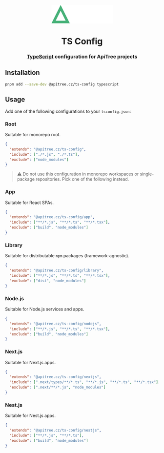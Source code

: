 <div align="center">

<a href="https://github.com/ApiTreeCZ">
<img alt="ApiTree s.r.o." src="../../public/apitree.png" width="201" />
</a>

# TS Config

### [TypeScript](https://typescriptlang.org) configuration for ApiTree projects

</div>

## Installation

```bash
pnpm add --save-dev @apitree.cz/ts-config typescript
```

## Usage

Add one of the following configurations to your `tsconfig.json`:

### Root

Suitable for monorepo root.

```json
{
  "extends": "@apitree.cz/ts-config",
  "include": ["./*.js", "./*.ts"],
  "exclude": ["node_modules"]
}
```

> ⚠️ Do not use this configuration in monorepo workspaces or single-package repositories. Pick one of the following
> instead.

### App

Suitable for React SPAs.

```json
{
  "extends": "@apitree.cz/ts-config/app",
  "include": ["**/*.js", "**/*.ts", "**/*.tsx"],
  "exclude": ["build", "node_modules"]
}
```

### Library

Suitable for distributable `npm` packages (framework-agnostic).

```json
{
  "extends": "@apitree.cz/ts-config/library",
  "include": ["**/*.js", "**/*.ts", "**/*.tsx"],
  "exclude": ["dist", "node_modules"]
}
```

### Node.js

Suitable for Node.js services and apps.

```json
{
  "extends": "@apitree.cz/ts-config/nodejs",
  "include": ["**/*.js", "**/*.ts", "**/*.tsx"],
  "exclude": ["build", "node_modules"]
}
```

### Next.js

Suitable for Next.js apps.

```json
{
  "extends": "@apitree.cz/ts-config/nextjs",
  "include": [".next/types/**/*.ts", "**/*.js", "**/*.ts", "**/*.tsx"],
  "exclude": [".next/**/*.js", "node_modules"]
}
```

### Nest.js

Suitable for Nest.js apps.

```json
{
  "extends": "@apitree.cz/ts-config/nestjs",
  "include": ["**/*.js", "**/*.ts"],
  "exclude": ["build", "node_modules"]
}
```
